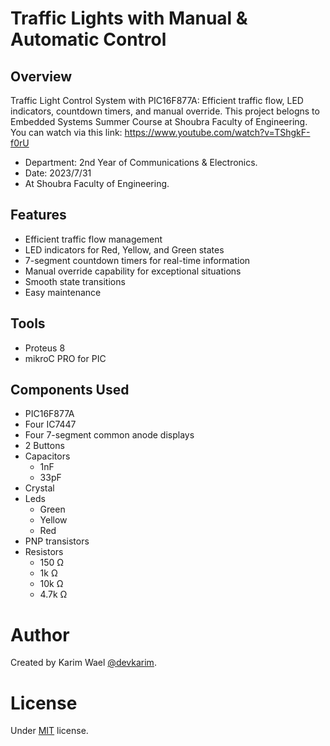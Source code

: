 # Traffic Lights with Manual & Automatic Control

## Overview

Traffic Light Control System with PIC16F877A: Efficient traffic flow, LED indicators, countdown timers, and manual override. This project belogns to Embedded Systems Summer Course at Shoubra Faculty of Engineering. You can watch via this link: https://www.youtube.com/watch?v=TShgkF-f0rU

- Department: 2nd Year of Communications & Electronics.
- Date: 2023/7/31
- At Shoubra Faculty of Engineering.

## Features

- Efficient traffic flow management
- LED indicators for Red, Yellow, and Green states
- 7-segment countdown timers for real-time information
- Manual override capability for exceptional situations
- Smooth state transitions
- Easy maintenance

## Tools

- Proteus 8
- mikroC PRO for PIC

## Components Used

- PIC16F877A
- Four IC7447
- Four 7-segment common anode displays
- 2 Buttons
- Capacitors
  - 1nF
  - 33pF
- Crystal
- Leds
  - Green
  - Yellow
  - Red
- PNP transistors
- Resistors
  - 150 Ω
  - 1k Ω
  - 10k Ω
  - 4.7k Ω

# Author

Created by Karim Wael [@devkarim](https://github.com/devkarim).

# License

Under [MIT](https://github.com/devkarim/traffic-light-control/blob/main/LICENSE.md) license.
